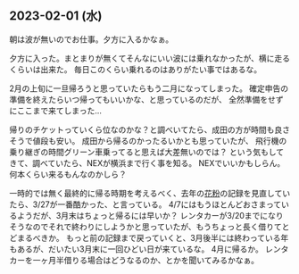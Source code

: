 ## 2023-02-01 (水)

朝は波が無いのでお仕事。夕方に入るかなぁ。

夕方に入った。まとまりが無くてそんなにいい波には乗れなかったが、横に走るくらいは出来た。
毎日このくらい乗れるのはありがたい事ではあるな。

2月の上旬に一旦帰ろうと思っていたらもう二月になってしまった。
確定申告の準備を終えたらいつ帰ってもいいかな、と思っているのだが、
全然準備をせずにここまで来てしまった…

帰りのチケットっていくら位なのかな？と調べいてたら、成田の方が時間も良さそうで値段も安い。
成田から帰るのかったるいかとも思っていたが、
飛行機の乗り継ぎの時間グリーン車乗ってると思えば大差無いのでは？
という気もしてきて、調べていたら、NEXが横浜まで行く事を知る。
NEXでいいかもしらん。
何本くらい来るもんなのかしら？

一時的では無く最終的に帰る時期を考えるべく、去年の[花粉](花粉.md)の記録を見直していたら、3/27が一番酷かった、と言っている。
4/7にはもうほとんどおさまっているようだが、3月末はちょっと帰るには早いか？
レンタカーが3/20までになりそうなのでそれで終わりにしようかと思っていたが、もうちょっと長く借りてとどまるべきか。
もっと前の記録まで戻っていくと、3月後半には終わっている年もあるが、だいたい3月末に一回ひどい日が来ているな。
4月に帰るか。
レンタカーを一ヶ月半借りる場合はどうなるのか、とかを聞いてみるかなぁ。